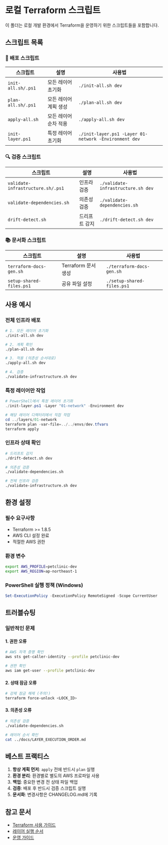 # 로컬 Terraform 스크립트

이 폴더는 로컬 개발 환경에서 Terraform을 운영하기 위한 스크립트들을 포함합니다.

## 스크립트 목록

### 🚀 배포 스크립트

| 스크립트 | 설명 | 사용법 |
|---------|------|--------|
| `init-all.sh/.ps1` | 모든 레이어 초기화 | `./init-all.sh dev` |
| `plan-all.sh/.ps1` | 모든 레이어 계획 생성 | `./plan-all.sh dev` |
| `apply-all.sh` | 모든 레이어 순차 적용 | `./apply-all.sh dev` |
| `init-layer.ps1` | 특정 레이어 초기화 | `./init-layer.ps1 -Layer 01-network -Environment dev` |

### 🔍 검증 스크립트

| 스크립트 | 설명 | 사용법 |
|---------|------|--------|
| `validate-infrastructure.sh/.ps1` | 인프라 검증 | `./validate-infrastructure.sh dev` |
| `validate-dependencies.sh` | 의존성 검증 | `./validate-dependencies.sh` |
| `drift-detect.sh` | 드리프트 감지 | `./drift-detect.sh dev` |

### 📚 문서화 스크립트

| 스크립트 | 설명 | 사용법 |
|---------|------|--------|
| `terraform-docs-gen.sh` | Terraform 문서 생성 | `./terraform-docs-gen.sh` |
| `setup-shared-files.ps1` | 공유 파일 설정 | `./setup-shared-files.ps1` |

## 사용 예시

### 전체 인프라 배포
```bash
# 1. 모든 레이어 초기화
./init-all.sh dev

# 2. 계획 확인
./plan-all.sh dev

# 3. 적용 (의존성 순서대로)
./apply-all.sh dev

# 4. 검증
./validate-infrastructure.sh dev
```

### 특정 레이어만 작업
```powershell
# PowerShell에서 특정 레이어 초기화
./init-layer.ps1 -Layer "01-network" -Environment dev

# 해당 레이어 디렉터리에서 직접 작업
cd ../layers/01-network
terraform plan -var-file=../../envs/dev.tfvars
terraform apply
```

### 인프라 상태 확인
```bash
# 드리프트 감지
./drift-detect.sh dev

# 의존성 검증
./validate-dependencies.sh

# 전체 인프라 검증
./validate-infrastructure.sh dev
```

## 환경 설정

### 필수 요구사항
- Terraform >= 1.8.5
- AWS CLI 설정 완료
- 적절한 AWS 권한

### 환경 변수
```bash
export AWS_PROFILE=petclinic-dev
export AWS_REGION=ap-northeast-1
```

### PowerShell 실행 정책 (Windows)
```powershell
Set-ExecutionPolicy -ExecutionPolicy RemoteSigned -Scope CurrentUser
```

## 트러블슈팅

### 일반적인 문제

#### 1. 권한 오류
```bash
# AWS 자격 증명 확인
aws sts get-caller-identity --profile petclinic-dev

# 권한 확인
aws iam get-user --profile petclinic-dev
```

#### 2. 상태 잠금 오류
```bash
# 강제 잠금 해제 (주의!)
terraform force-unlock <LOCK_ID>
```

#### 3. 의존성 오류
```bash
# 의존성 검증
./validate-dependencies.sh

# 레이어 순서 확인
cat ../docs/LAYER_EXECUTION_ORDER.md
```

## 베스트 프랙티스

1. **항상 계획 먼저**: `apply` 전에 반드시 `plan` 실행
2. **환경 분리**: 환경별로 별도의 AWS 프로파일 사용
3. **백업**: 중요한 변경 전 상태 파일 백업
4. **검증**: 배포 후 반드시 검증 스크립트 실행
5. **문서화**: 변경사항은 CHANGELOG.md에 기록

## 참고 문서

- [Terraform 사용 가이드](../../USAGE.md)
- [레이어 실행 순서](../../docs/LAYER_EXECUTION_ORDER.md)
- [운영 가이드](../../OPERATIONS_GUIDE.md)
